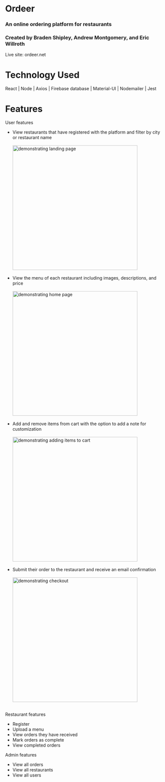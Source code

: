 # Ordeer

### An online ordering platform for restaurants
### Created by Braden Shipley, Andrew Montgomery, and Eric Willroth

Live site: ordeer.net

# Technology Used

React | Node | Axios | Firebase database | Material-UI | Nodemailer | Jest 

# Features

User features
	<ul>
		<li>View restaurants that have registered with the platform and filter by city or restaurant name</li>
		<br/>
		<img width='400px' src="https://firebasestorage.googleapis.com/v0/b/ordeer-5c616.appspot.com/o/LandingToHome.gif?alt=media&token=49ad2d25-d453-40b2-8678-435f08227974" alt="demonstrating landing page" />
		<br/>
		<br/>
		<li>View the menu of each restaurant including images, descriptions, and price</li>
		<br/>
		<img  width='400px' src="https://firebasestorage.googleapis.com/v0/b/ordeer-5c616.appspot.com/o/HomeToMenu.gif?alt=media&token=ca7d092a-6d2b-4759-a1b1-447900b6583b" alt="demonstrating home page" />
		<br/>
		<br/>
		<li>Add and remove items from cart with the option to add a note for customization</li>
		<br/>
		<img  width='400px' src="https://firebasestorage.googleapis.com/v0/b/ordeer-5c616.appspot.com/o/addToCart.gif?alt=media&token=b3577f91-e307-4861-8dce-bf9ccd17a347" alt="demonstrating adding items to cart" />
		<br/>
		<br/>
		<li>Submit their order to the restaurant and receive an email confirmation</li>
		<br/>
		<img  width='400px' src="https://firebasestorage.googleapis.com/v0/b/ordeer-5c616.appspot.com/o/placeOrder.gif?alt=media&token=0fea17b6-8b1a-44bf-a89d-f64e744b5418" alt="demonstrating checkout" />
		<br/>
		<br/>
	</ul>

Restaurant features
	<ul>
		<li>Register</li>
		<li>Upload a menu</li>
		<li>View orders they have received</li>
		<li>Mark orders as complete</li>
		<li>View completed orders</li>
	</ul>

Admin features 
	<ul>
		<li>View all orders</li>
		<li>View all restaurants</li>
		<li>View all users</li>
	</ul>
